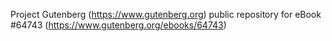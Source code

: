 Project Gutenberg (https://www.gutenberg.org) public repository for
eBook #64743 (https://www.gutenberg.org/ebooks/64743)
